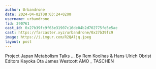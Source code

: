 ```yaml
---
author: Urbandrone
date: 2024-04-02T08:03:24+0200
username: urbandrone
fid: 390761
cast_id: 0x27b39fc9f63e31907c16de04b2d702775fe5e5ae
cast: https://farcaster.xyz/urbandrone/0x27b39fc9
image: https://i.imgur.com/R2QAljq.jpeg
layout: post
---
```


Project Japan
Metabolism Talks ...
By
Rem Koolhas & Hans Ulrich Obrist
Editors
Kayoka Ota
James Westcott
AMO
\_
TASCHEN

<img src='https://i.imgur.com/R2QAljq.jpeg' alt='' referrerpolicy='no-referrer'/>
<img src='https://i.imgur.com/H9f3PMx.jpeg' alt='' referrerpolicy='no-referrer'/>
